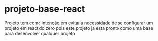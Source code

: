 # projeto-base-react
Projeto tem como intenção em evitar a necessidade de se configurar um projeto em react do zero pois este projeto ja esta pronto como uma base para desenvolver qualquer projeto
